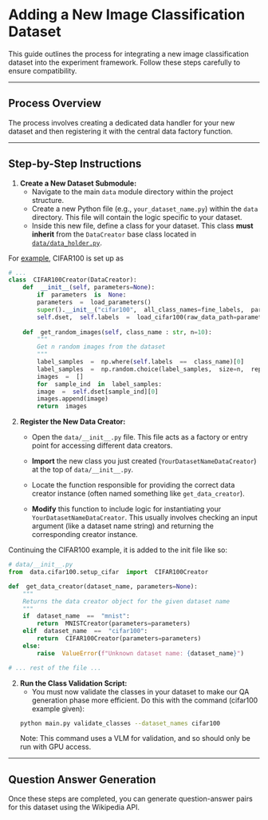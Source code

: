 # Adding a New Image Classification Dataset

This guide outlines the process for integrating a new image classification dataset into the experiment framework. Follow these steps carefully to ensure compatibility.

---

## Process Overview

The process involves creating a dedicated data handler for your new dataset and then registering it with the central data factory function.

---

## Step-by-Step Instructions

1.  **Create a New Dataset Submodule:**
    * Navigate to the main `data` module directory within the project structure.
    * Create a new Python file (e.g., `your_dataset_name.py`) within the `data` directory. This file will contain the logic specific to your dataset.
    * Inside this new file, define a class for your dataset. This class **must inherit** from the `DataCreator` base class located in [`data/data_holder.py`](). 

For [example](data/cifar100/setup_cifar.py), CIFAR100 is set up as

```python
# ...
class  CIFAR100Creator(DataCreator):
	def  __init__(self, parameters=None):
		if  parameters  is  None:
		parameters  =  load_parameters()
		super().__init__("cifar100",  all_class_names=fine_labels,  parameters=parameters)
		self.dset,  self.labels  =  load_cifar100(raw_data_path=parameters["data_dir"]+"/raw/")
		
	def  get_random_images(self, class_name : str, n=10):
		"""
		Get n random images from the dataset
		"""
		label_samples  =  np.where(self.labels  ==  class_name)[0]
		label_samples  =  np.random.choice(label_samples,  size=n,  replace=(n  >  len(label_samples)))
		images  =  []
		for  sample_ind  in  label_samples:
		image  =  self.dset[sample_ind][0]
		images.append(image)
		return  images
```

2.  **Register the New Data Creator:**
    * Open the `data/__init__.py` file. This file acts as a factory or entry point for accessing different data creators.
    * **Import** the new class you just created (`YourDatasetNameDataCreator`) at the top of `data/__init__.py`.

    * Locate the function responsible for providing the correct data creator instance (often named something like `get_data_creator`).
    * **Modify** this function to include logic for instantiating your `YourDatasetNameDataCreator`. This usually involves checking an input argument (like a dataset name string) and returning the corresponding creator instance.

Continuing the CIFAR100 example, it is added to the init file like so:

```python
# data/__init__.py
from  data.cifar100.setup_cifar  import  CIFAR100Creator

def  get_data_creator(dataset_name, parameters=None):
	"""
	Returns the data creator object for the given dataset name
	"""
	if  dataset_name  ==  "mnist":
		return  MNISTCreator(parameters=parameters)
	elif  dataset_name  ==  "cifar100":
		return  CIFAR100Creator(parameters=parameters)
	else:
		raise  ValueError(f"Unknown dataset name: {dataset_name}")

# ... rest of the file ...
```

2.  **Run the Class Validation Script:**
    * You must now validate the classes in your dataset to make our QA generation phase more efficient. Do this with the command (cifar100 example given):
	```bash
	python main.py validate_classes --dataset_names cifar100
	```
    Note: This command uses a VLM for validation, and so should only be run with GPU access. 
---

## Question Answer Generation

Once these steps are completed, you can generate question-answer pairs for this dataset using the Wikipedia API.